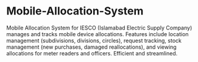 # Mobile-Allocation-System
Mobile Allocation System for IESCO (Islamabad Electric Supply Company) manages and tracks mobile device allocations. Features include location management (subdivisions, divisions, circles), request tracking, stock management (new purchases, damaged reallocations), and viewing allocations for meter readers and officers. Efficient and streamlined.

